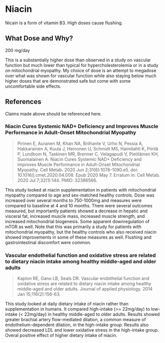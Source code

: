 # Niacin
Nicain is a form of vitamin B3.
High doses cause flushing.

## What Dose and Why?
200 mg/day

This is a substantially higher dose than observed in a study on vascular function but much lower than typical for hypercholesterolemia or in a study on mitochondrial myopathy.
My choice of dose is an attempt to megadose over what was shown for vascular function while also staying below much higher doses that are demonstrated safe but come with some uncomfortable side effects.

## References
Claims made above should be referenced here.

### Niacin Cures Systemic NAD+ Deficiency and Improves Muscle Performance in Adult-Onset Mitochondrial Myopathy
> Pirinen E, Auranen M, Khan NA, Brilhante V, Urho N, Pessia A, Hakkarainen A, Kuula J, Heinonen U, Schmidt MS, Haimilahti K, Piirilä P, Lundbom N, Taskinen MR, Brenner C, Velagapudi V, Pietiläinen KH, Suomalainen A. Niacin Cures Systemic NAD+ Deficiency and Improves Muscle Performance in Adult-Onset Mitochondrial Myopathy. Cell Metab. 2020 Jun 2;31(6):1078-1090.e5. doi: 10.1016/j.cmet.2020.04.008. Epub 2020 May 7. Erratum in: Cell Metab. 2020 Jul 7;32(1):144. PMID: 32386566.

This study looked at niacin supplementation in patients with mitochondrial myopathy compared to age and sex-matched healthy controls.
Dose was increased over several months to 750-1000mg and measures were compared to baseline at 4 and 10 months.
There were several outcomes measured, but importantly patients showed a decrease in hepatic and visceral fat, increased muscle mass, increased muscle strength, and increased mitochondrial biogenesis.
Some apparent downregulation of mTOR as well.
Note that this was primarily a study for patients with mitochondrial myopathy, but the healthy controls who also received niacin showed improvements in some of these measures as well.
Flushing and gastrointestinal discomfort were common.

### Vascular endothelial function and oxidative stress are related to dietary niacin intake among healthy middle-aged and older adults
> Kaplon RE, Gano LB, Seals DR. Vascular endothelial function and oxidative stress are related to dietary niacin intake among healthy middle-aged and older adults. Journal of applied physiology. 2014 Jan 15;116(2):156-63.

This study looked at daily dietary intake of niacin rather than supplementation in humans.
It compared high-intake (>= 22mg/day) to low-intake (< 22mg/day) in healthy middle-aged to older adults.
Results showed greater brachial artery flow-mediated dilation, a common measure of endothelium-dependent dilation, in the high-intake group.
Results also showed decreased LDL and lower oxidative stress in the high-intake group.
Overal positive effect of higher dietary intake of niacin.
